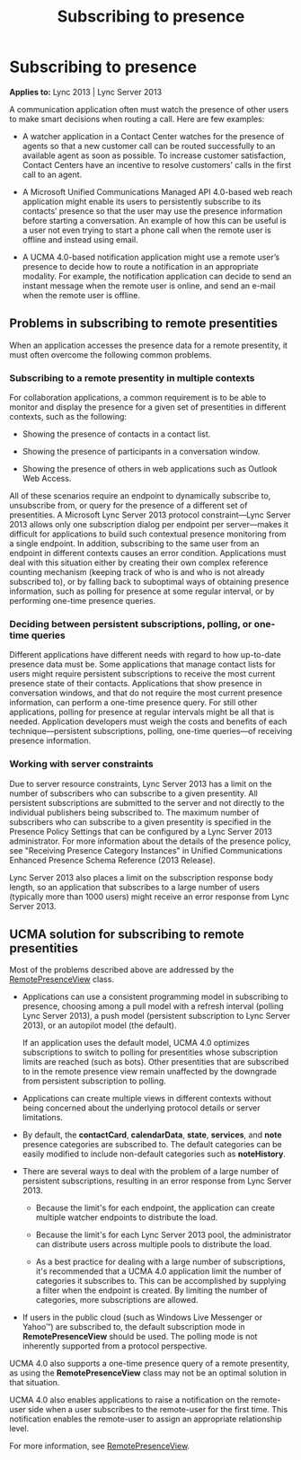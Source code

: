 ﻿---
title: Subscribing to presence
TOCTitle: Subscribing to presence
ms:assetid: 1ce5c2e2-d15c-46b7-8a21-c425223e8aef
ms:mtpsurl: https://msdn.microsoft.com/library/Dn465955(v=office.15)
ms:contentKeyID: 57102446
ms.date: 07/25/2014
mtps_version: v=office.15
---

# Subscribing to presence


**Applies to:** Lync 2013 | Lync Server 2013

A communication application often must watch the presence of other users to make smart decisions when routing a call. Here are few examples:

  - A watcher application in a Contact Center watches for the presence of agents so that a new customer call can be routed successfully to an available agent as soon as possible. To increase customer satisfaction, Contact Centers have an incentive to resolve customers’ calls in the first call to an agent.

  - A Microsoft Unified Communications Managed API 4.0-based web reach application might enable its users to persistently subscribe to its contacts’ presence so that the user may use the presence information before starting a conversation. An example of how this can be useful is a user not even trying to start a phone call when the remote user is offline and instead using email.

  - A UCMA 4.0-based notification application might use a remote user’s presence to decide how to route a notification in an appropriate modality. For example, the notification application can decide to send an instant message when the remote user is online, and send an e-mail when the remote user is offline.

## Problems in subscribing to remote presentities

When an application accesses the presence data for a remote presentity, it must often overcome the following common problems.

### Subscribing to a remote presentity in multiple contexts

For collaboration applications, a common requirement is to be able to monitor and display the presence for a given set of presentities in different contexts, such as the following:

  - Showing the presence of contacts in a contact list.

  - Showing the presence of participants in a conversation window.

  - Showing the presence of others in web applications such as Outlook Web Access.

All of these scenarios require an endpoint to dynamically subscribe to, unsubscribe from, or query for the presence of a different set of presentities. A Microsoft Lync Server 2013 protocol constraint—Lync Server 2013 allows only one subscription dialog per endpoint per server—makes it difficult for applications to build such contextual presence monitoring from a single endpoint. In addition, subscribing to the same user from an endpoint in different contexts causes an error condition. Applications must deal with this situation either by creating their own complex reference counting mechanism (keeping track of who is and who is not already subscribed to), or by falling back to suboptimal ways of obtaining presence information, such as polling for presence at some regular interval, or by performing one-time presence queries.

### Deciding between persistent subscriptions, polling, or one-time queries

Different applications have different needs with regard to how up-to-date presence data must be. Some applications that manage contact lists for users might require persistent subscriptions to receive the most current presence state of their contacts. Applications that show presence in conversation windows, and that do not require the most current presence information, can perform a one-time presence query. For still other applications, polling for presence at regular intervals might be all that is needed. Application developers must weigh the costs and benefits of each technique—persistent subscriptions, polling, one-time queries—of receiving presence information.

### Working with server constraints

Due to server resource constraints, Lync Server 2013 has a limit on the number of subscribers who can subscribe to a given presentity. All persistent subscriptions are submitted to the server and not directly to the individual publishers being subscribed to. The maximum number of subscribers who can subscribe to a given presentity is specified in the Presence Policy Settings that can be configured by a Lync Server 2013 administrator. For more information about the details of the presence policy, see "Receiving Presence Category Instances" in Unified Communications Enhanced Presence Schema Reference (2013 Release).

Lync Server 2013 also places a limit on the subscription response body length, so an application that subscribes to a large number of users (typically more than 1000 users) might receive an error response from Lync Server 2013.

## UCMA solution for subscribing to remote presentities

Most of the problems described above are addressed by the [RemotePresenceView](https://msdn.microsoft.com/library/hh381152\(v=office.15\)) class.

  - Applications can use a consistent programming model in subscribing to presence, choosing among a pull model with a refresh interval (polling Lync Server 2013), a push model (persistent subscription to Lync Server 2013), or an autopilot model (the default).
    
    If an application uses the default model, UCMA 4.0 optimizes subscriptions to switch to polling for presentities whose subscription limits are reached (such as bots). Other presentities that are subscribed to in the remote presence view remain unaffected by the downgrade from persistent subscription to polling.

  - Applications can create multiple views in different contexts without being concerned about the underlying protocol details or server limitations.

  - By default, the **contactCard**, **calendarData**, **state**, **services**, and **note** presence categories are subscribed to. The default categories can be easily modified to include non-default categories such as **noteHistory**.

  - There are several ways to deal with the problem of a large number of persistent subscriptions, resulting in an error response from Lync Server 2013.
    
      - Because the limit's for each endpoint, the application can create multiple watcher endpoints to distribute the load.
    
      - Because the limit's for each Lync Server 2013 pool, the administrator can distribute users across multiple pools to distribute the load.
    
      - As a best practice for dealing with a large number of subscriptions, it's recommended that a UCMA 4.0 application limit the number of categories it subscribes to. This can be accomplished by supplying a filter when the endpoint is created. By limiting the number of categories, more subscriptions are allowed.

  - If users in the public cloud (such as Windows Live Messenger or Yahoo™) are subscribed to, the default subscription mode in **RemotePresenceView** should be used. The polling mode is not inherently supported from a protocol perspective.

UCMA 4.0 also supports a one-time presence query of a remote presentity, as using the **RemotePresenceView** class may not be an optimal solution in that situation.

UCMA 4.0 also enables applications to raise a notification on the remote-user side when a user subscribes to the remote-user for the first time. This notification enables the remote-user to assign an appropriate relationship level.

For more information, see [RemotePresenceView](remotepresenceview.md).

